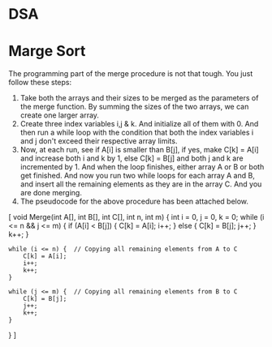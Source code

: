 # DSA

# Marge Sort

The programming part of the merge procedure is not that tough. You just follow these steps:

1. Take both the arrays and their sizes to be merged as the parameters of the merge function. By summing the sizes of the two arrays, we can create one larger array.
2. Create three index variables i,j & k. And initialize all of them with 0.
And then run a while loop with the condition that both the index variables i and j don't exceed their respective array limits.
3. Now, at each run, see if A[i] is smaller than B[j], if yes, make C[k] = A[i] and increase both i and k by 1, else C[k] = B[j] and both j and k are incremented by 1.
And when the loop finishes, either array A or B or both get finished. And now you run two while loops for each array A and B, and insert all the remaining elements as they are in the array C. And you are done merging.
4. The pseudocode for the above procedure has been attached below.

[
void Merge(int A[], int B[], int C[], int n, int m)
{
    int i = 0, j = 0, k = 0;
    while (i <= n && j <= m) {
        if (A[i] < B[j]) {
            C[k] = A[i];
            i++;
        } else {
            C[k] = B[j];
            j++;
        }
        k++;
    }
    
    while (i <= n) {  // Copying all remaining elements from A to C
        C[k] = A[i];
        i++;
        k++;
    }
    
    while (j <= m) {  // Copying all remaining elements from B to C
        C[k] = B[j];
        j++;
        k++;
    }
}
]
